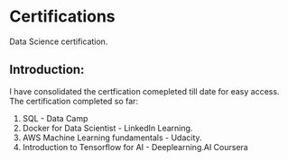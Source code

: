 # Certifications
Data Science certification.
## Introduction:
I have consolidated the certfication comepleted till date for easy access. The certification completed so far:
  1. SQL - Data Camp
  2. Docker for Data Scientist - LinkedIn Learning.
  3. AWS Machine Learning fundamentals - Udacity.
  4. Introduction to Tensorflow for AI - Deeplearning.AI Coursera
  

